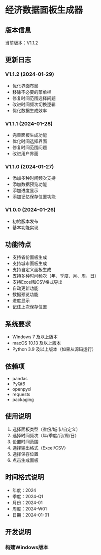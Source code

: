 # 经济数据面板生成器

## 版本信息
当前版本：V1.1.2

## 更新日志
### V1.1.2 (2024-01-29)
- 优化界面布局
- 移除不必要的菜单栏
- 修复时间范围选择问题
- 改进时间频次切换逻辑
- 优化数据生成效率

### V1.1.1 (2024-01-28)
- 完善面板生成功能
- 优化时间选择界面
- 修复时间范围问题
- 改进用户界面

### V1.1.0 (2024-01-27)
- 添加多种时间频次支持
- 添加数据预览功能
- 添加进度显示
- 添加记忆保存位置功能

### V1.0.0 (2024-01-26)
- 初始版本发布
- 基本功能实现

## 功能特点
- 支持省份面板生成
- 支持城市面板生成
- 支持自定义面板生成
- 支持多种时间频次（年、季度、月、周、日）
- 支持Excel和CSV格式导出
- 自动更新功能
- 数据预览功能
- 进度显示
- 记住上次保存位置

## 系统要求
- Windows 7 及以上版本
- macOS 10.13 及以上版本
- Python 3.9 及以上版本（如果从源码运行）

## 依赖项
- pandas
- PyQt6
- openpyxl
- requests
- packaging

## 使用说明
1. 选择面板类型（省份/城市/自定义）
2. 选择时间频次（年/季度/月/周/日）
3. 设置时间范围
4. 选择输出格式（Excel/CSV）
5. 选择保存位置
6. 点击生成面板

## 时间格式说明
- 年度：2024
- 季度：2024-Q1
- 月份：2024-01
- 周度：2024-W01
- 日期：2024-01-01

## 开发说明
### 构建Windows版本